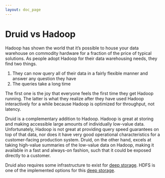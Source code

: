 ```yaml
---
layout: doc_page
---
```


Druid vs Hadoop
===============


Hadoop has shown the world that it’s possible to house your data warehouse on commodity hardware for a fraction of the price of typical solutions. As people adopt Hadoop for their data warehousing needs, they find two things.

1.  They can now query all of their data in a fairly flexible manner and answer any question they have
2.  The queries take a long time

The first one is the joy that everyone feels the first time they get Hadoop running. The latter is what they realize after they have used Hadoop interactively for a while because Hadoop is optimized for throughput, not latency. 

Druid is a complementary addition to Hadoop. Hadoop is great at storing and making accessible large amounts of individually low-value data. Unfortunately, Hadoop is not great at providing query speed guarantees on top of that data, nor does it have very good operational characteristics for a customer-facing production system. Druid, on the other hand, excels at taking high-value summaries of the low-value data on Hadoop, making it available in a fast and always-on fashion, such that it could be exposed directly to a customer.

Druid also requires some infrastructure to exist for [deep storage](../dependencies/deep-storage.html). HDFS is one of the implemented options for this [deep storage](../dependencies/deep-storage.html).
